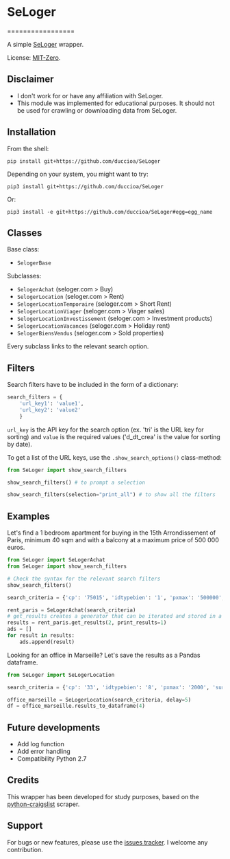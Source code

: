 # SeLoger
=================

A simple [SeLoger](http://www.seloger.com) wrapper.

License: [MIT-Zero](https://romanrm.net/mit-zero).

Disclaimer
----------

* I don't work for or have any affiliation with SeLoger.
* This module was implemented for educational purposes. It should not be used for crawling or downloading data from SeLoger.

Installation
------------
From the shell:
```shell
pip install git+https://github.com/duccioa/SeLoger
```
Depending on your system, you might want to try:
```shell
pip3 install git+https://github.com/duccioa/SeLoger
```
Or:
```shell
pip3 install -e git+https://github.com/duccioa/SeLoger#egg=egg_name
```

Classes
-------

Base class:

* ``SelogerBase``

Subclasses:

* ``SelogerAchat`` (seloger.com > Buy)
* ``SelogerLocation`` (seloger.com > Rent)
* ``SelogerLocationTemporaire`` (seloger.com > Short Rent)
* ``SelogerLocationViager`` (seloger.com > Viager sales)
* ``SelogerLocationInvestissement`` (seloger.com > Investment products)
* ``SelogerLocationVacances`` (seloger.com > Holiday rent)
* ``SelogerBiensVendus`` (seloger.com > Sold properties)

Every subclass links to the relevant search option. 

Filters
-----
Search filters have to be included in the form of a dictionary:
```python
search_filters = {
    'url_key1': 'value1',
    'url_key2': 'value2'
    }
```
``url_key`` is the API key for the search option (ex. 'tri' is the URL key for sorting) and ``value`` is the required values ('d_dt_crea' is the value for sorting by date).

To get a list of the URL keys, use the ``.show_search_options()`` class-method:

```python
from SeLoger import show_search_filters

show_search_filters() # to prompt a selection

show_search_filters(selection="print_all") # to show all the filters
```
 
Examples
--------

Let's find a 1 bedroom apartment for buying in the 15th Arrondissement of Paris, minimum 40 sqm and with a balcony at a maximum price of 500 000 euros.

```python
from SeLoger import SeLogerAchat
from SeLoger import show_search_filters

# Check the syntax for the relevant search filters
show_search_filters()

search_criteria = {'cp': '75015', 'idtypebien': '1', 'pxmax': '500000', 'surfacemin': '40','tri': 'd_dt_crea', 'nb_balconsmin': '1'}

rent_paris = SeLogerAchat(search_criteria)
# get_results creates a generator that can be iterated and stored in a list
results = rent_paris.get_results(2, print_results=1)
ads = []
for result in results:
    ads.append(result)

```

Looking for an office in Marseille? Let's save the results as a Pandas dataframe.

```python
from SeLoger import SeLogerLocation

search_criteria = {'cp': '33', 'idtypebien': '8', 'pxmax': '2000', 'surfacemin': '40', 'tri': 'd_dt_crea'}

office_marseille = SeLogerLocation(search_criteria, delay=5)
df = office_marseille.results_to_dataframe(4)
```
Future developments
-------

* Add log function
* Add error handling
* Compatibility Python 2.7

Credits
-------

This wrapper has been developed for study purposes, based on the [python-craigslist](https://github.com/juliomalegria/python-craigslist) scraper.  

Support
-------

For bugs or new features, please use the [issues tracker](https://github.com/duccioa/python-seloger/issues). I welcome any contribution.
